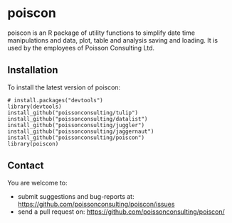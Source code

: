 # poiscon

poiscon is an R package of utility functions to simplify date time manipulations
and data, plot, table and analysis saving and loading. It is used by the 
employees of Poisson Consulting Ltd.

## Installation

To install the latest version of poiscon:

    # install.packages("devtools")
    library(devtools)
    install_github("poissonconsulting/tulip")
    install_github("poissonconsulting/datalist")
    install_github("poissonconsulting/juggler")
    install_github("poissonconsulting/jaggernaut")
    install_github("poissonconsulting/poiscon")
    library(poiscon)
    
## Contact

You are welcome to:

* submit suggestions and bug-reports at: 
https://github.com/poissonconsulting/poiscon/issues
* send a pull request on: https://github.com/poissonconsulting/poiscon/
